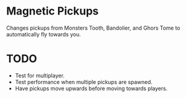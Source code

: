 # Magnetic Pickups

Changes pickups from Monsters Tooth, Bandolier, and Ghors Tome to automatically fly towards you.

# TODO

- Test for multiplayer.
- Test performance when multiple pickups are spawned.
- Have pickups move upwards before moving towards players.
